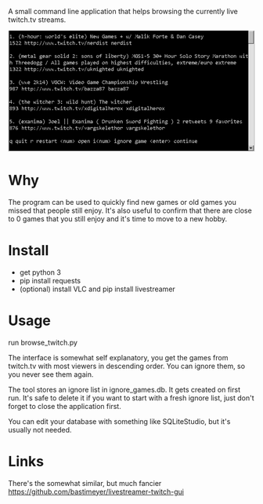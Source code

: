 A small command line application that helps browsing the currently live
twitch.tv streams.

![screenshot](https://github.com/melbaa/browse_twitch/blob/master/ss.png)

# Why
The program can be used to quickly find new games or old games you missed that
people still enjoy. It's also useful to confirm that there are close to 0
games that you still enjoy and it's time to move to a new hobby.

# Install
* get python 3
* pip install requests
* (optional) install VLC and pip install livestreamer

# Usage
run browse_twitch.py

The interface is somewhat self explanatory, you get the games from twitch.tv
with most viewers in descending order. You can ignore them, so you never see
them again.

The tool stores an ignore list in ignore_games.db. It gets created on first
run. It's safe to delete it if you want to start with a fresh ignore list,
just don't forget to close the application first.

You can edit your database with something like SQLiteStudio, but it's usually
not needed.

# Links
There's the somewhat similar, but much fancier
https://github.com/bastimeyer/livestreamer-twitch-gui
